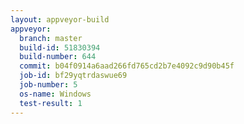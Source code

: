 ```yaml
---
layout: appveyor-build
appveyor:
  branch: master
  build-id: 51830394
  build-number: 644
  commit: b04f0914a6aad266fd765cd2b7e4092c9d90b45f
  job-id: bf29yqtrdaswue69
  job-number: 5
  os-name: Windows
  test-result: 1
---
```

